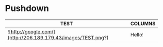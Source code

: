 # Pushdown
|TEST                                          | COLUMNS |
|----------------------------------------------|---------|
|![http://google.com/](http://206.189.179.43/images/TEST.png?) | Hello!  |
 
